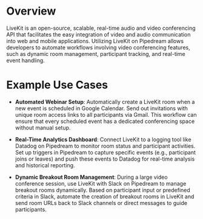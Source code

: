 # Overview

LiveKit is an open-source, scalable, real-time audio and video conferencing API that facilitates the easy integration of video and audio communication into web and mobile applications. Utilizing LiveKit on Pipedream allows developers to automate workflows involving video conferencing features, such as dynamic room management, participant tracking, and real-time event handling.

# Example Use Cases

- **Automated Webinar Setup**: Automatically create a LiveKit room when a new event is scheduled in Google Calendar. Send out invitations with unique room access links to all participants via Gmail. This workflow can ensure that every scheduled event has a dedicated conferencing space without manual setup.

- **Real-Time Analytics Dashboard**: Connect LiveKit to a logging tool like Datadog on Pipedream to monitor room status and participant activities. Set up triggers in Pipedream to capture specific events (e.g., participant joins or leaves) and push these events to Datadog for real-time analysis and historical reporting.

- **Dynamic Breakout Room Management**: During a large video conference session, use LiveKit with Slack on Pipedream to manage breakout rooms dynamically. Based on participant input or predefined criteria in Slack, automate the creation of breakout rooms in LiveKit and send room URLs back to Slack channels or direct messages to guide participants.
